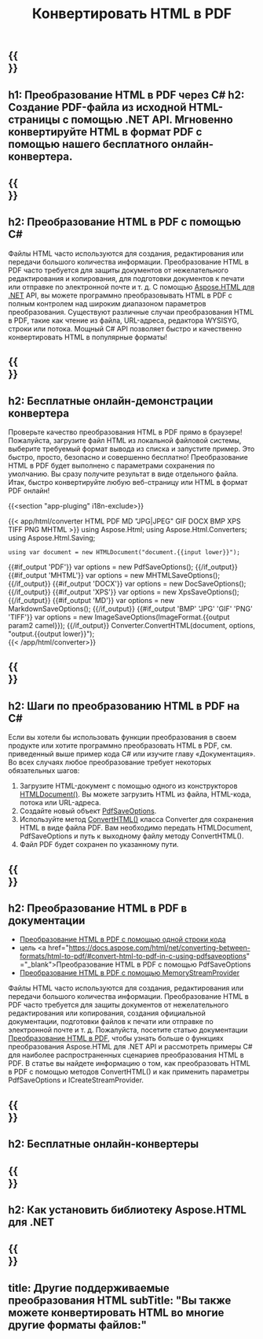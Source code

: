 ﻿---
translation: true
template: /templates/_template-conversion-child.md
title: Конвертировать HTML в PDF
description: Преобразование HTML в PDF на C#. Легко используйте API преобразователя в ASP.NET или любом приложении .NET. Попробуйте онлайн-конвертер HTML в PDF бесплатно!
url: /net/conversion/html-to-pdf/
family: html
platformtag: net
feature: conversion
informat: HTML
outformat: PDF
otherformats: DOCX XPS GIF JPEG PNG TIFF BMP XHTML MHTML MD
---

{{<section banner>}}
---
h1: Преобразование HTML в PDF через C#
h2: Создание PDF-файла из исходной HTML-страницы с помощью .NET API. Мгновенно конвертируйте HTML в формат PDF с помощью нашего бесплатного онлайн-конвертера.
---

{{<section overview>}}
---
h2: Преобразование HTML в PDF с помощью C#
---

Файлы HTML часто используются для создания, редактирования или передачи большого количества информации. Преобразование HTML в PDF часто требуется для защиты документов от нежелательного редактирования и копирования, для подготовки документов к печати или отправке по электронной почте и т. д. С помощью [Aspose.HTML для .NET](https://products.aspose.com/html/net/) API, вы можете программно преобразовывать HTML в PDF с полным контролем над широким диапазоном параметров преобразования. Существуют различные случаи преобразования HTML в PDF, такие как чтение из файла, URL-адреса, редактора WYSISYG, строки или потока. Мощный C# API позволяет быстро и качественно конвертировать HTML в популярные форматы!

{{<section demos>}}
---
h2: Бесплатные онлайн-демонстрации конвертера
---

Проверьте качество преобразования HTML в PDF прямо в браузере! Пожалуйста, загрузите файл HTML из локальной файловой системы, выберите требуемый формат вывода из списка и запустите пример. Это быстро, просто, безопасно и совершенно бесплатно! Преобразование HTML в PDF будет выполнено с параметрами сохранения по умолчанию. Вы сразу получите результат в виде отдельного файла. Итак, быстро конвертируйте любую веб-страницу или HTML в формат PDF онлайн!

{{<section "app-pluging" i18n-exclude>}}

{{< app/html/converter HTML PDF MD "JPG|JPEG" GIF DOCX BMP XPS TIFF PNG MHTML >}}
using Aspose.Html;
using Aspose.Html.Converters;
using Aspose.Html.Saving;

    using var document = new HTMLDocument("document.{{input lower}}");
{{#if_output 'PDF'}}
    var options = new PdfSaveOptions();
{{/if_output}}
{{#if_output 'MHTML'}}
    var options = new MHTMLSaveOptions();
{{/if_output}}
{{#if_output 'DOCX'}}
    var options = new DocSaveOptions();
{{/if_output}}
{{#if_output 'XPS'}}
    var options = new XpsSaveOptions();
{{/if_output}}
{{#if_output 'MD'}}
    var options = new MarkdownSaveOptions();
{{/if_output}}
{{#if_output 'BMP' 'JPG' 'GIF' 'PNG' 'TIFF'}}
    var options = new ImageSaveOptions(ImageFormat.{{output param2 camel}});
{{/if_output}}
    Converter.ConvertHTML(document, options, "output.{{output lower}}");   
{{< /app/html/converter>}} 


{{<section steps>}}
---
h2: Шаги по преобразованию HTML в PDF на C#
---

Если вы хотели бы использовать функции преобразования в своем продукте или хотите программно преобразовать HTML в PDF, см. приведенный выше пример кода C# или изучите главу «Документация». Во всех случаях любое преобразование требует некоторых обязательных шагов:
1. Загрузите HTML-документ с помощью одного из конструкторов [HTMLDocument()](https://apireference.aspose.com/html/net/aspose.html/htmldocument). Вы можете загрузить HTML из файла, HTML-кода, потока или URL-адреса.
1. Создайте новый объект [PdfSaveOptions](https://apireference.aspose.com/html/net/aspose.html.saving/pdfsaveoptions).
1. Используйте метод [ConvertHTML()](https://apireference.aspose.com/html/net/aspose.html.converters/converter/converthtml/) класса Converter для сохранения HTML в виде файла PDF. Вам необходимо передать HTMLDocument, PdfSaveOptions и путь к выходному файлу методу ConvertHTML().
1. Файл PDF будет сохранен по указанному пути.




{{<section documentation>}}
---
h2: Преобразование HTML в PDF в документации
---

  - <a href="https://docs.aspose.com/html/net/converting-between-formats/html-to-pdf/#html-to-pdf-by-a-single-of-code " target="_blank">Преобразование HTML в PDF с помощью одной строки кода</a>
  - цель <a href="https://docs.aspose.com/html/net/converting-between-formats/html-to-pdf/#convert-html-to-pdf-in-c-using-pdfsaveoptions" ="_blank">Преобразование HTML в PDF с помощью PdfSaveOptions</a>
  - <a href="https://docs.aspose.com/html/net/converting-between-formats/html-to-pdf/#output-stream-providers" target="_blank">Преобразование HTML в PDF с помощью MemoryStreamProvider</a>

Файлы HTML часто используются для создания, редактирования или передачи большого количества информации. Преобразование HTML в PDF часто требуется для защиты документов от нежелательного редактирования или копирования, создания официальной документации, подготовки файлов к печати или отправке по электронной почте и т. д. Пожалуйста, посетите статью документации [Преобразование HTML в PDF](https://docs.aspose.com/html/net/converting-between-formats/html-to-pdf/), чтобы узнать больше о функциях преобразования Aspose.HTML для .NET API и рассмотреть примеры C# для наиболее распространенных сценариев преобразования HTML в PDF. В статье вы найдете информацию о том, как преобразовать HTML в PDF с помощью методов ConvertHTML() и как применить параметры PdfSaveOptions и ICreateStreamProvider.

{{<section online-converters>}}
---
h2: Бесплатные онлайн-конвертеры
---

{{<section get-started>}}
---
h2: Как установить библиотеку Aspose.HTML для .NET
---

{{<section other-conversions>}}
---
title: Другие поддерживаемые преобразования HTML
subTitle: "Вы также можете конвертировать HTML во многие другие форматы файлов:"
---